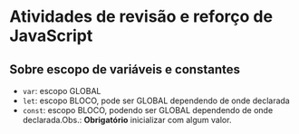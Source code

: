 # Atividades de revisão e reforço de JavaScript

## Sobre escopo de variáveis e constantes

- `var`: escopo GLOBAL
- `let`: escopo BLOCO, pode ser GLOBAL dependendo de onde declarada
- `const`: escopo BLOCO, podendo ser GLOBAL dependendo de onde declarada.Obs.:
**Obrigatório** inicializar com algum valor.

